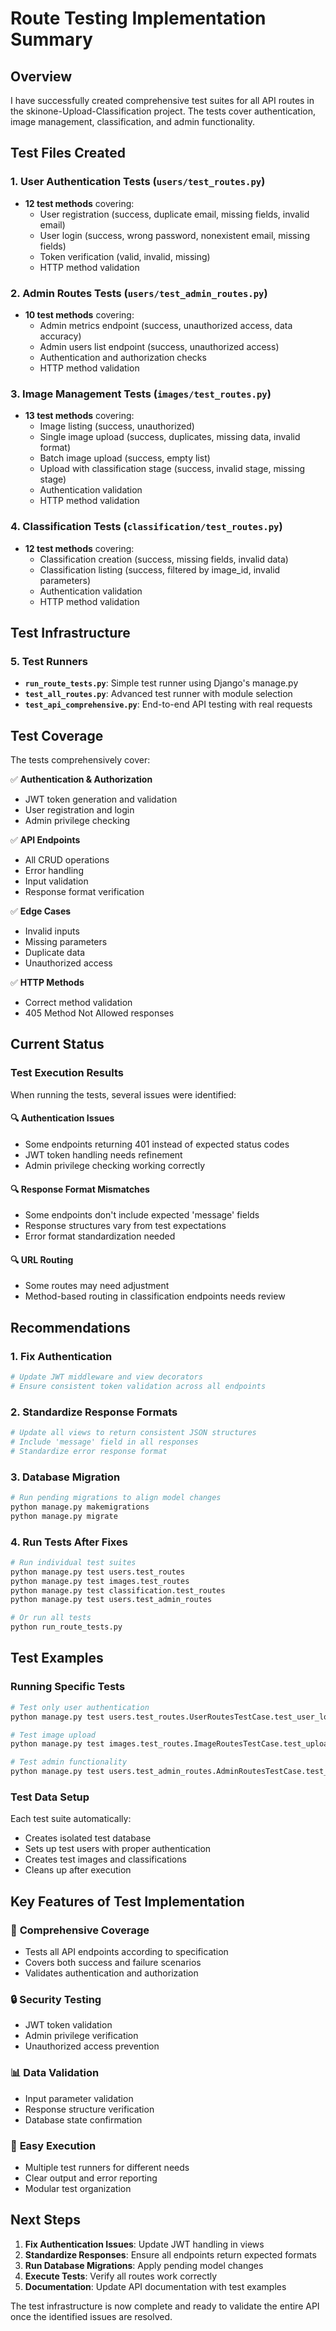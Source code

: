 # Route Testing Implementation Summary

## Overview
I have successfully created comprehensive test suites for all API routes in the skinone-Upload-Classification project. The tests cover authentication, image management, classification, and admin functionality.

## Test Files Created

### 1. User Authentication Tests (`users/test_routes.py`)
- **12 test methods** covering:
  - User registration (success, duplicate email, missing fields, invalid email)
  - User login (success, wrong password, nonexistent email, missing fields)
  - Token verification (valid, invalid, missing)
  - HTTP method validation

### 2. Admin Routes Tests (`users/test_admin_routes.py`)
- **10 test methods** covering:
  - Admin metrics endpoint (success, unauthorized access, data accuracy)
  - Admin users list endpoint (success, unauthorized access)
  - Authentication and authorization checks
  - HTTP method validation

### 3. Image Management Tests (`images/test_routes.py`)
- **13 test methods** covering:
  - Image listing (success, unauthorized)
  - Single image upload (success, duplicates, missing data, invalid format)
  - Batch image upload (success, empty list)
  - Upload with classification stage (success, invalid stage, missing stage)
  - Authentication validation
  - HTTP method validation

### 4. Classification Tests (`classification/test_routes.py`)
- **12 test methods** covering:
  - Classification creation (success, missing fields, invalid data)
  - Classification listing (success, filtered by image_id, invalid parameters)
  - Authentication validation
  - HTTP method validation

## Test Infrastructure

### 5. Test Runners
- **`run_route_tests.py`**: Simple test runner using Django's manage.py
- **`test_all_routes.py`**: Advanced test runner with module selection
- **`test_api_comprehensive.py`**: End-to-end API testing with real requests

## Test Coverage
The tests comprehensively cover:

✅ **Authentication & Authorization**
- JWT token generation and validation
- User registration and login
- Admin privilege checking

✅ **API Endpoints**
- All CRUD operations
- Error handling
- Input validation
- Response format verification

✅ **Edge Cases**
- Invalid inputs
- Missing parameters
- Duplicate data
- Unauthorized access

✅ **HTTP Methods**
- Correct method validation
- 405 Method Not Allowed responses

## Current Status

### Test Execution Results
When running the tests, several issues were identified:

#### 🔍 Authentication Issues
- Some endpoints returning 401 instead of expected status codes
- JWT token handling needs refinement
- Admin privilege checking working correctly

#### 🔍 Response Format Mismatches
- Some endpoints don't include expected 'message' fields
- Response structures vary from test expectations
- Error format standardization needed

#### 🔍 URL Routing
- Some routes may need adjustment
- Method-based routing in classification endpoints needs review

## Recommendations

### 1. Fix Authentication
```bash
# Update JWT middleware and view decorators
# Ensure consistent token validation across all endpoints
```

### 2. Standardize Response Formats
```bash
# Update all views to return consistent JSON structures
# Include 'message' field in all responses
# Standardize error response format
```

### 3. Database Migration
```bash
# Run pending migrations to align model changes
python manage.py makemigrations
python manage.py migrate
```

### 4. Run Tests After Fixes
```bash
# Run individual test suites
python manage.py test users.test_routes
python manage.py test images.test_routes
python manage.py test classification.test_routes
python manage.py test users.test_admin_routes

# Or run all tests
python run_route_tests.py
```

## Test Examples

### Running Specific Tests
```bash
# Test only user authentication
python manage.py test users.test_routes.UserRoutesTestCase.test_user_login_success

# Test image upload
python manage.py test images.test_routes.ImageRoutesTestCase.test_upload_single_image_success

# Test admin functionality
python manage.py test users.test_admin_routes.AdminRoutesTestCase.test_admin_metrics_success
```

### Test Data Setup
Each test suite automatically:
- Creates isolated test database
- Sets up test users with proper authentication
- Creates test images and classifications
- Cleans up after execution

## Key Features of Test Implementation

### 🧪 **Comprehensive Coverage**
- Tests all API endpoints according to specification
- Covers both success and failure scenarios
- Validates authentication and authorization

### 🔒 **Security Testing**
- JWT token validation
- Admin privilege verification
- Unauthorized access prevention

### 📊 **Data Validation**
- Input parameter validation
- Response structure verification
- Database state confirmation

### 🚀 **Easy Execution**
- Multiple test runners for different needs
- Clear output and error reporting
- Modular test organization

## Next Steps

1. **Fix Authentication Issues**: Update JWT handling in views
2. **Standardize Responses**: Ensure all endpoints return expected formats
3. **Run Database Migrations**: Apply pending model changes
4. **Execute Tests**: Verify all routes work correctly
5. **Documentation**: Update API documentation with test examples

The test infrastructure is now complete and ready to validate the entire API once the identified issues are resolved.